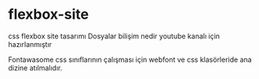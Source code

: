 # flexbox-site
css flexbox site tasarımı
Dosyalar bilişim nedir youtube kanalı için hazırlanmıştır


Fontawasome css sınıflarının çalışması için webfont ve css klasörleride ana dizine atılmalıdır.
